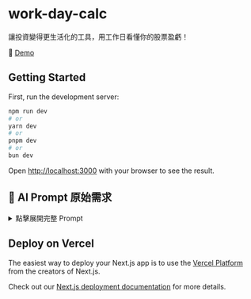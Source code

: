 # work-day-calc
讓投資變得更生活化的工具，用工作日看懂你的股票盈虧！

🔗 [Demo](https://work-day-calc.vercel.app/)

## Getting Started

First, run the development server:

```bash
npm run dev
# or
yarn dev
# or
pnpm dev
# or
bun dev
```

Open [http://localhost:3000](http://localhost:3000) with your browser to see the result.

## 🧠 AI Prompt 原始需求

<details>
<summary>點擊展開完整 Prompt</summary>
目標：生成一個生活化工具元件 WorkdayCalc，可將股票交易的盈虧金額換算為「可以少工作幾天」或「需要加班幾天補回來」。

---

扮演一位熟悉 React 18、TypeScript、Tailwind CSS 與 shadcn/ui 的前端工程師，依據以下需求撰寫完整檔案，使用 arrow function 與 `useState` 管理狀態。

---

### 功能模組

1. **頁面標題與副標說明**
   * 顯示主標題與副標文字，置中並有適當間距
2. **股票交易表單**
   * 使用 shadcn/ui 元件（`Input`、`Button`、`Label`）
   * 欄位：買入價、賣出價、股數
   * 欄位為空或為 0 時，換算按鈕 disabled
   * 下方按鈕區塊含「薪資設定」與「立即換算」
3. **薪資設定 Modal**
   * 使用 Dialog 呈現
   * 提供薪資輸入（年薪、月薪、時薪三種擇一）
   * 若為時薪，可輸入每日工時（預設 8 小時）
   * 儲存後不自動計算，需再次點擊換算
4. **結果顯示 Modal**
   * 使用 Dialog 顯示
   * 顯示換算結果（正值：少工作；負值：需加班）
   * 顯示盈虧明細、費用、淨損益，正負值用不同顏色表示
   * 所有金額格式化為千分位＋兩位小數

---

### 計算邏輯
1. 將使用者輸入薪資轉為每日薪資：
   * 年薪／250、月薪 \* 12／250、時薪 \* 每日工時
2. 根據以下公式計算盈虧：
   * 買入金額、賣出金額、手續費、稅金、成本、收益、淨損益
3. 依據淨損益換算為工作天數：
   * `Math.round(Math.abs(netProfit) / dailyWage)`
4. 產出提示訊息：
   * 若為正值，顯示「你可以少工作 X 天」
   * 若為負值，顯示「你需要加班 X 天補回來」

---

### 技術規範
* 使用 shadcn/ui 搭配 Tailwind CSS 排版
* 使用 lucide-react 的圖示（Settings、Calculator）
* 按鈕樣式、位置、寬度依照規範配置
* 結果呈現正負顏色區分與格式化金額
</details>

## Deploy on Vercel

The easiest way to deploy your Next.js app is to use the [Vercel Platform](https://vercel.com/new?utm_medium=default-template&filter=next.js&utm_source=create-next-app&utm_campaign=create-next-app-readme) from the creators of Next.js.

Check out our [Next.js deployment documentation](https://nextjs.org/docs/app/building-your-application/deploying) for more details.
